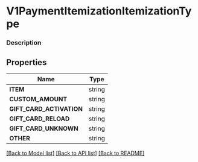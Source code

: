 # V1PaymentItemizationItemizationType


### Description



## Properties
Name | Type
------------ | -------------
**ITEM** | string
**CUSTOM_AMOUNT** | string
**GIFT_CARD_ACTIVATION** | string
**GIFT_CARD_RELOAD** | string
**GIFT_CARD_UNKNOWN** | string
**OTHER** | string

[[Back to Model list]](../README.md#documentation-for-models) [[Back to API list]](../README.md#documentation-for-api-endpoints) [[Back to README]](../README.md)


